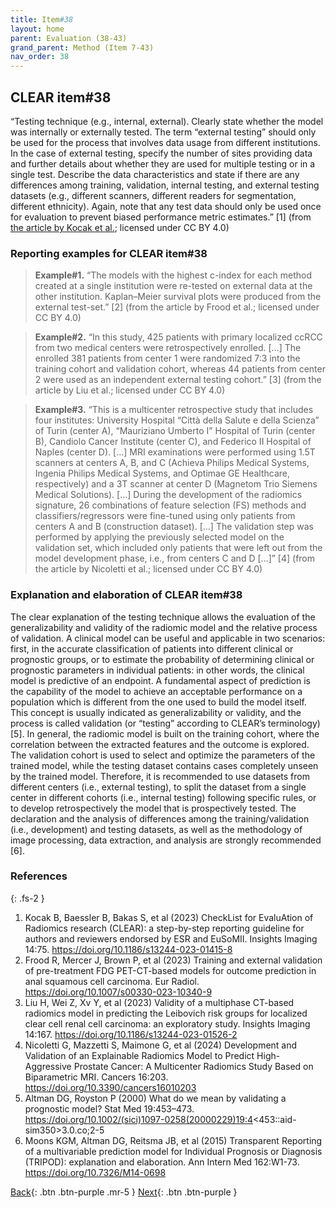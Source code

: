 ```yaml
---
title: Item#38
layout: home
parent: Evaluation (38-43)
grand_parent: Method (Item 7-43)
nav_order: 38
---
```


## CLEAR item#38


“Testing technique (e.g., internal, external). Clearly state whether the model was internally or externally tested. The term “external testing” should only be used for the process that involves data usage from different institutions. In the case of external testing, specify the number of sites providing data and further details about whether they are used for multiple testing or in a single test. Describe the data characteristics and state if there are any differences among training, validation, internal testing, and external testing datasets (e.g., different scanners, different readers for segmentation, different ethnicity). Again, note that any test data should only be used once for evaluation to prevent biased performance metric estimates.” [1] (from [the article by Kocak et al.](https://insightsimaging.springeropen.com/articles/10.1186/s13244-023-01415-8); licensed under CC BY 4.0)


### Reporting examples for CLEAR item#38

> **Example#1.** “The models with the highest c-index for each method created at a single institution were re-tested on external data at the other institution. Kaplan–Meier survival plots were produced from the external test-set.” [2] (from the article by Frood et al.; licensed under CC BY 4.0) 

> **Example#2.** “In this study, 425 patients with primary localized ccRCC from two medical centers were retrospectively enrolled. […] The enrolled 381 patients from center 1 were randomized 7:3 into the training cohort and validation cohort, whereas 44 patients from center 2 were used as an independent external testing cohort.” [3] (from the article by Liu et al.; licensed under CC BY 4.0)

> **Example#3.** “This is a multicenter retrospective study that includes four institutes: University Hospital “Città della Salute e della Scienza” of Turin (center A), “Mauriziano Umberto I” Hospital of Turin (center B), Candiolo Cancer Institute (center C), and Federico II Hospital of Naples (center D). […] MRI examinations were performed using 1.5T scanners at centers A, B, and C (Achieva Philips Medical Systems, Ingenia Philips Medical Systems, and Optimae GE Healthcare, respectively) and a 3T scanner at center D (Magnetom Trio Siemens Medical Solutions). […] During the development of the radiomics signature, 26 combinations of feature selection (FS) methods and classifiers/regressors were fine-tuned using only patients from centers A and B (construction dataset). […] The validation step was performed by applying the previously selected model on the validation set, which included only patients that were left out from the model development phase, i.e., from centers C and D […]” [4] (from the article by Nicoletti et al.; licensed under CC BY 4.0)

### Explanation and elaboration of CLEAR item#38

The clear explanation of the testing technique allows the evaluation of the generalizability and validity of the radiomic model and the relative process of validation. A clinical model can be useful and applicable in two scenarios: first, in the accurate classification of patients into different clinical or prognostic groups, or to estimate the probability of determining clinical or prognostic parameters in individual patients: in other words, the clinical model is predictive of an endpoint. A fundamental aspect of prediction is the capability of the model to achieve an acceptable performance on a population which is different from the one used to build the model itself. This concept is usually indicated as generalizability or validity, and the process is called validation (or “testing” according to CLEAR’s terminology) [5]. In general, the radiomic model is built on the training cohort, where the correlation between the extracted features and the outcome is explored. The validation cohort is used to select and optimize the parameters of the trained model, while the testing dataset contains cases completely unseen by the trained model. Therefore, it is recommended to use datasets from different centers (i.e., external testing), to split the dataset from a single center in different cohorts (i.e., internal testing) following specific rules, or to develop retrospectively the model that is prospectively tested. The declaration and the analysis of differences among the training/validation (i.e., development) and testing datasets, as well as the methodology of image processing, data extraction, and analysis are strongly recommended [6].

### References

{: .fs-2 }

1. 	Kocak B, Baessler B, Bakas S, et al (2023) CheckList for EvaluAtion of Radiomics research (CLEAR): a step-by-step reporting guideline for authors and reviewers endorsed by ESR and EuSoMII. Insights Imaging 14:75. https://doi.org/10.1186/s13244-023-01415-8
2. 	Frood R, Mercer J, Brown P, et al (2023) Training and external validation of pre-treatment FDG PET-CT-based models for outcome prediction in anal squamous cell carcinoma. Eur Radiol. https://doi.org/10.1007/s00330-023-10340-9
3. 	Liu H, Wei Z, Xv Y, et al (2023) Validity of a multiphase CT-based radiomics model in predicting the Leibovich risk groups for localized clear cell renal cell carcinoma: an exploratory study. Insights Imaging 14:167. https://doi.org/10.1186/s13244-023-01526-2
4. 	Nicoletti G, Mazzetti S, Maimone G, et al (2024) Development and Validation of an Explainable Radiomics Model to Predict High-Aggressive Prostate Cancer: A Multicenter Radiomics Study Based on Biparametric MRI. Cancers 16:203. https://doi.org/10.3390/cancers16010203
5. 	Altman DG, Royston P (2000) What do we mean by validating a prognostic model? Stat Med 19:453–473. https://doi.org/10.1002/(sici)1097-0258(20000229)19:4<453::aid-sim350>3.0.co;2-5
6. 	Moons KGM, Altman DG, Reitsma JB, et al (2015) Transparent Reporting of a multivariable prediction model for Individual Prognosis or Diagnosis (TRIPOD): explanation and elaboration. Ann Intern Med 162:W1-73. https://doi.org/10.7326/M14-0698


[Back](https://radiomic.github.io/CLEAR-E3/docs/Item2.html){: .btn .btn-purple .mr-5 }
[Next](https://radiomic.github.io/CLEAR-E3/docs/Item4.html){: .btn .btn-purple   }
